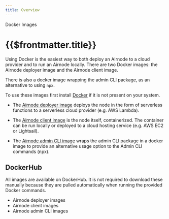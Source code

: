 ```yaml
---
title: Overview
---
```


<TitleSpan>Docker Images</TitleSpan>

# {{$frontmatter.title}}

<VersionWarning/>

<TocHeader /> <TOC class="table-of-contents" :include-level="[2,3]" />

Using Docker is the easiest way to both deploy an Airnode to a cloud provider and to run an Airnode locally. There are two Docker images: the Airnode deployer image and the Airnode client image.

There is also a docker image wrapping the admin CLI package, as an alternative to using `npx`.

To use these images first install [Docker](https://docs.docker.com/get-docker/) if it is not present on your system.

- The [Airnode deployer image](./deployer-image.md) deploys the node in the form of serverless functions to a serverless cloud provider (e.g. AWS Lambda).

- The [Airnode client image](client-image.md) is the node itself, containerized. The container can be run locally or deployed to a cloud hosting service (e.g. AWS EC2 or Lightsail).

- The [Airnode admin CLI image](admin-cli-image.md) wraps the admin CLI package in a docker image to provide an alternative usage option to the Admin CLI commands (npx).

## DockerHub

All images are available on DockerHub. It is not required to download these manually because they are pulled automatically when running the provided Docker commands.

<ul>
  <li>
    <a
      :href="'https://hub.docker.com/r/api3/airnode-deployer/tags'"
      target="_docker-hub"
      >Airnode deployer images
      <ExternalLinkImage />
    </a>
  </li>

  <li>
    <a
      :href="'https://hub.docker.com/r/api3/airnode-client/tags'"
      target="_docker-hub"
      >Airnode client images
      <ExternalLinkImage />
    </a>
  </li>

  <li>
    <a
      :href="'https://hub.docker.com/r/api3/airnode-admin/tags'"
      target="_docker-hub"
      >Airnode admin CLI images
      <ExternalLinkImage />
    </a>
  </li>
</ul>

<DockerImageVersions/>
